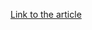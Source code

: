 [Link to the article](https://thehackernews.com/2025/07/north-korean-hackers-target-web3-with.html)
